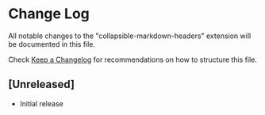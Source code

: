 # Change Log

All notable changes to the "collapsible-markdown-headers" extension will be documented in this file.

Check [Keep a Changelog](http://keepachangelog.com/) for recommendations on how to structure this file.

## [Unreleased]

- Initial release